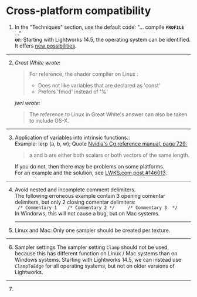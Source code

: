 # Cross-platform compatibility

1. In the "Techniques" section, use the default code: "... compile **`PROFILE`** ..."  
   **or:** Starting with Lightworks 14.5, the operating system can be identified. 
   It offers [new possibilities](../Techniques/README.md). 

---

2. *Great White wrote:*   
   >For reference, the shader compiler on Linux :   
      > - Does not like variables that are declared as 'const'  
      > - Prefers 'fmod' instead of '%'  
 
   *jwrl wrote:*  
      >The reference to Linux in Great White's answer can also be taken to include OS-X.  
   
---

3. Application of variables into intrinsic functions.:  
  Example: lerp (a, b, w);
  Quote [Nvidia's Cg reference manual, page 729:](https://www.google.com.au/url?sa=t&rct=j&q=&esrc=s&source=web&cd=3&cad=rja&uact=8&ved=0ahUKEwj5qpif6rHTAhXLF5QKHQ6MCeAQFggwMAI&url=http%3A%2F%2Fdeveloper.download.nvidia.com%2Fcg%2FCg_3.1%2FCg-3.1_April2012_ReferenceManual.pdf&usg=AFQjCNHI5gaVpuvJH6ZO8bnX7BxJGKXr0A)  
   > a and b are either both scalars or both vectors of the same length.  

   If you do not, then there may be problems on some platforms.  
   For an example and the solution, see [LWKS.com post #146013](https://www.lwks.com/index.php?option=com_kunena&func=view&catid=7&id=143678&limit=15&limitstart=45&Itemid=81#146013).  

---

4. Avoid nested and incomplete comment delimiters.  
   The following erroneous example contain 3 opening comentar delimiters, but only 2 closing comentar delimiters:  
   ` /* Commentary 1    /* Commentary 2 */     /* Commentary 3  */`  
   In Windorws, this will not cause a bug, but on Mac systems.  
   
   ---
   
5. Linux and Mac: Only one sampler should be created per texture.

---

6. Sampler settings
   The sampler setting `Clamp` should not be used, because this has different function on Linux / Mac systems than on Windows systems.      Starting with Lightworks 14.5, we can instead use `ClampToEdge` for all operating systems, but not on older versions of Lightworks.  
   
---

7. 
